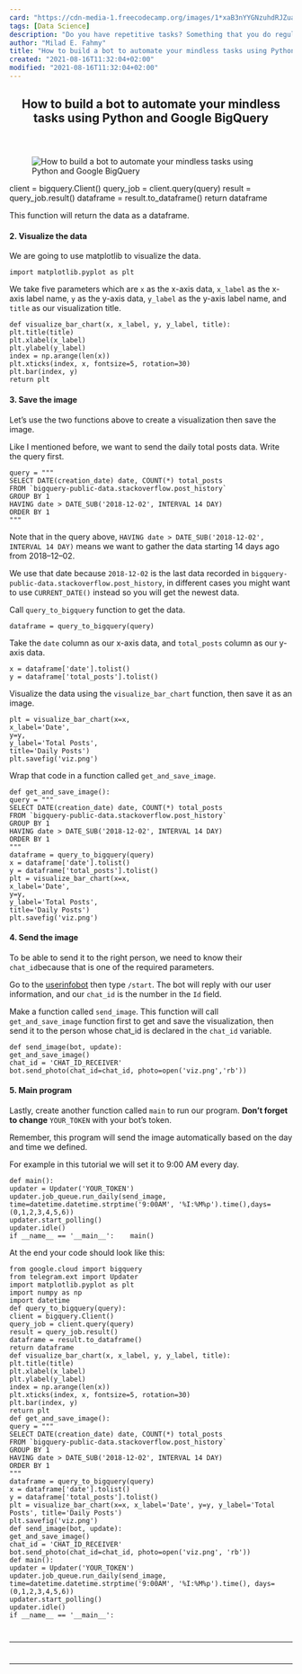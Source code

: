 ```yaml
---
card: "https://cdn-media-1.freecodecamp.org/images/1*xaB3nYYGNzuhdRJZuat3Cg.jpeg"
tags: [Data Science]
description: "Do you have repetitive tasks? Something that you do regularly"
author: "Milad E. Fahmy"
title: "How to build a bot to automate your mindless tasks using Python and Google BigQuery"
created: "2021-08-16T11:32:04+02:00"
modified: "2021-08-16T11:32:04+02:00"
---
```

<div class="site-wrapper">
<main id="site-main" class="site-main outer">
<div class="inner">
<article class="post-full post tag-data-science tag-programming tag-automation tag-technology tag-software-engineering ">
<header class="post-full-header">
<h1 class="post-full-title">How to build a bot to automate your mindless tasks using Python and Google BigQuery</h1>
</header>
<figure class="post-full-image">
<picture>
<source media="(max-width: 700px)" sizes="1px" srcset="data:image/gif;base64,R0lGODlhAQABAIAAAAAAAP///yH5BAEAAAAALAAAAAABAAEAAAIBRAA7 1w">
<source media="(min-width: 701px)" sizes="(max-width: 800px) 400px,
(max-width: 1170px) 700px,
1400px" srcset="https://cdn-media-1.freecodecamp.org/images/1*xaB3nYYGNzuhdRJZuat3Cg.jpeg 300w,
https://cdn-media-1.freecodecamp.org/images/1*xaB3nYYGNzuhdRJZuat3Cg.jpeg 600w,
https://cdn-media-1.freecodecamp.org/images/1*xaB3nYYGNzuhdRJZuat3Cg.jpeg 1000w,
https://cdn-media-1.freecodecamp.org/images/1*xaB3nYYGNzuhdRJZuat3Cg.jpeg 2000w">
<img onerror="this.style.display='none'" src="https://cdn-media-1.freecodecamp.org/images/1*xaB3nYYGNzuhdRJZuat3Cg.jpeg" alt="How to build a bot to automate your mindless tasks using Python and Google BigQuery">
</picture>
</figure>
<section class="post-full-content">
<div class="post-content">
client = bigquery.Client()
query_job = client.query(query)
result = query_job.result()
dataframe = result.to_dataframe()
return dataframe</code></pre><p>This function will return the data as a dataframe.</p><h4 id="2-visualize-the-data">2. Visualize the data</h4><p>We are going to use matplotlib to visualize the data.</p><pre><code>import matplotlib.pyplot as plt</code></pre><p>We take five parameters which are <code>x</code> as the x-axis data, <code>x_label</code> as the x-axis label name, <code>y</code> as the y-axis data, <code>y_label</code> as the y-axis label name, and <code>title</code> as our visualization title.</p><pre><code class="language-py">def visualize_bar_chart(x, x_label, y, y_label, title):
plt.title(title)
plt.xlabel(x_label)
plt.ylabel(y_label)
index = np.arange(len(x))
plt.xticks(index, x, fontsize=5, rotation=30)
plt.bar(index, y)
return plt</code></pre><h4 id="3-save-the-image">3. Save the image</h4><p>Let’s use the two functions above to create a visualization then save the image.</p><p>Like I mentioned before, we want to send the daily total posts data. Write the query first.</p><pre><code class="language-py">query = """
SELECT DATE(creation_date) date, COUNT(*) total_posts
FROM `bigquery-public-data.stackoverflow.post_history`
GROUP BY 1
HAVING date &gt; DATE_SUB('2018-12-02', INTERVAL 14 DAY)
ORDER BY 1
"""</code></pre><p>Note that in the query above, <code>HAVING date &gt; DATE_SUB('2018-12-02', INTERVAL 14 DAY)</code> means we want to gather the data starting 14 days ago from 2018–12–02.</p><p>We use that date because <code>2018-12-02</code> is the last data recorded in <code>bigquery-public-data.stackoverflow.post_history</code>, in different cases you might want to use <code>CURRENT_DATE()</code> instead so you will get the newest data.</p><p>Call <code>query_to_bigquery</code> function to get the data.</p><pre><code>dataframe = query_to_bigquery(query)</code></pre><p>Take the <code>date</code> column as our x-axis data, and <code>total_posts</code> column as our y-axis data.</p><pre><code class="language-py">x = dataframe['date'].tolist()
y = dataframe['total_posts'].tolist()</code></pre><p>Visualize the data using the <code>visualize_bar_chart</code> function, then save it as an image.</p><pre><code class="language-py">plt = visualize_bar_chart(x=x,
x_label='Date',
y=y,
y_label='Total Posts',
title='Daily Posts')
plt.savefig('viz.png')</code></pre><p>Wrap that code in a function called <code>get_and_save_image</code>.</p><pre><code class="language-py">def get_and_save_image():
query = """
SELECT DATE(creation_date) date, COUNT(*) total_posts
FROM `bigquery-public-data.stackoverflow.post_history`
GROUP BY 1
HAVING date &gt; DATE_SUB('2018-12-02', INTERVAL 14 DAY)
ORDER BY 1
"""
dataframe = query_to_bigquery(query)
x = dataframe['date'].tolist()
y = dataframe['total_posts'].tolist()
plt = visualize_bar_chart(x=x,
x_label='Date',
y=y,
y_label='Total Posts',
title='Daily Posts')
plt.savefig('viz.png')</code></pre><h4 id="4-send-the-image">4. Send the image</h4><p>To be able to send it to the right person, we need to know their <code>chat_id</code>because that is one of the required parameters.</p><p>Go to the <a href="https://telegram.me/userinfobot" rel="nofollow noopener">userinfobot</a> then type <code>/start</code>. The bot will reply with our user information, and our <code>chat_id</code> is the number in the <code>Id</code> field.</p><p>Make a function called <code>send_image</code>. This function will call <code>get_and_save_image</code> function first to get and save the visualization, then send it to the person whose chat_id is declared in the <code>chat_id</code> variable.</p><pre><code class="language-py">def send_image(bot, update):
get_and_save_image()
chat_id = 'CHAT_ID_RECEIVER'
bot.send_photo(chat_id=chat_id, photo=open('viz.png','rb'))</code></pre><h4 id="5-main-program">5. Main program</h4><p>Lastly, create another function called <code>main</code> to run our program. <strong><strong>Don’t forget to change</strong></strong> <code>YOUR_TOKEN</code> with your bot’s token.</p><p>Remember, this program will send the image automatically based on the day and time we defined.</p><p>For example in this tutorial we will set it to 9:00 AM every day.</p><pre><code class="language-py">def main():
updater = Updater('YOUR_TOKEN')
updater.job_queue.run_daily(send_image, time=datetime.datetime.strptime('9:00AM', '%I:%M%p').time(),days=(0,1,2,3,4,5,6))
updater.start_polling()
updater.idle()
if __name__ == '__main__':    main()</code></pre><p>At the end your code should look like this:</p><pre><code class="language-py">from google.cloud import bigquery
from telegram.ext import Updater
import matplotlib.pyplot as plt
import numpy as np
import datetime
def query_to_bigquery(query):
client = bigquery.Client()
query_job = client.query(query)
result = query_job.result()
dataframe = result.to_dataframe()
return dataframe
def visualize_bar_chart(x, x_label, y, y_label, title):
plt.title(title)
plt.xlabel(x_label)
plt.ylabel(y_label)
index = np.arange(len(x))
plt.xticks(index, x, fontsize=5, rotation=30)
plt.bar(index, y)
return plt
def get_and_save_image():
query = """
SELECT DATE(creation_date) date, COUNT(*) total_posts
FROM `bigquery-public-data.stackoverflow.post_history`
GROUP BY 1
HAVING date &gt; DATE_SUB('2018-12-02', INTERVAL 14 DAY)
ORDER BY 1
"""
dataframe = query_to_bigquery(query)
x = dataframe['date'].tolist()
y = dataframe['total_posts'].tolist()
plt = visualize_bar_chart(x=x, x_label='Date', y=y, y_label='Total Posts', title='Daily Posts')
plt.savefig('viz.png')
def send_image(bot, update):
get_and_save_image()
chat_id = 'CHAT_ID_RECEIVER'
bot.send_photo(chat_id=chat_id, photo=open('viz.png', 'rb'))
def main():
updater = Updater('YOUR_TOKEN')
updater.job_queue.run_daily(send_image, time=datetime.datetime.strptime('9:00AM', '%I:%M%p').time(), days=(0,1,2,3,4,5,6))
updater.start_polling()
updater.idle()
if __name__ == '__main__':
</div>
<hr>
<hr>
</section>
</article>
</div>
</main>
</div>
<!-- Google Tag Manager (noscript) -->
<!-- End Google Tag Manager (noscript) -->
